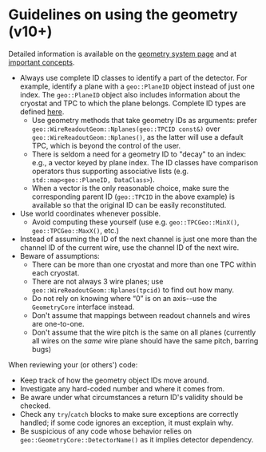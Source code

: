 # Guidelines on using the geometry (v10+)

Detailed information is available on the [geometry system page](LArSoft_V10+_Geometry_System) and at [important concepts](https://larsoft.org/important-concepts-in-larsoft/geometry/).

- Always use complete ID classes to identify a part of the detector.  For example, identify a plane with a `geo::PlaneID` object instead of just one index.  The `geo::PlaneID` object also includes information about the cryostat and TPC to which the plane belongs.  Complete ID types are defined [here](https://github.com/LArSoft/larcoreobj/blob/develop/larcoreobj/SimpleTypesAndConstants/geo_types.h).
    - Use geometry methods that take geometry IDs as arguments: prefer `geo::WireReadoutGeom::Nplanes(geo::TPCID const&)` over `geo::WireReadoutGeom::Nplanes()`, as the latter will use a default TPC, which is beyond the control of the user.
    - There is seldom a need for a geometry ID to "decay" to an index: e.g., a vector keyed by plane index.  The ID classes have comparison operators thus supporting associative lists (e.g. `std::map<geo::PlaneID, DataClass>`).
    - When a vector is the only reasonable choice, make sure the corresponding parent ID (`geo::TPCID` in the above example) is available so that the original ID can be easily reconstituted.
- Use world coordinates whenever possible.
    - Avoid computing these yourself (use e.g. `geo::TPCGeo::MinX()`, `geo::TPCGeo::MaxX()`, etc.)
- Instead of assuming the ID of the next channel is just one more than the channel ID of the current wire, use the channel ID of the next wire.
- Beware of assumptions:
    - There can be more than one cryostat and more than one TPC within each cryostat.
    - There are not always 3 wire planes; use `geo::WireReadoutGeom::Nplanes(tpcid)` to find out how many.
    - Do not rely on knowing where “0” is on an axis--use the `GeometryCore` interface instead.
    - Don't assume that mappings between readout channels and wires are one-to-one.
    - Don't assume that the wire pitch is the same on all planes (currently all wires on the *same* wire plane should have the same pitch, barring bugs)

When reviewing your (or others') code:

- Keep track of how the geometry object IDs move around.
- Investigate any hard-coded number and where it comes from.
- Be aware under what circumstances a return ID's validity should be checked.
- Check any `try`/`catch` blocks to make sure exceptions are correctly handled; if some code ignores an exception, it must explain why.
- Be suspicious of any code whose behavior relies on `geo::GeometryCore::DetectorName()` as it implies detector dependency.
